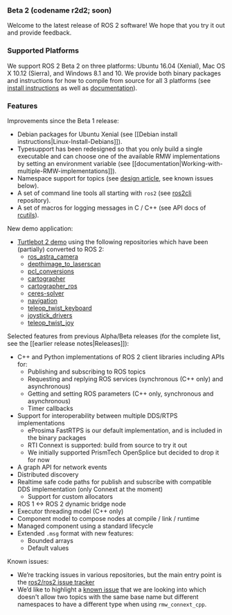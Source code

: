 ### Beta 2 (codename r2d2; soon)

Welcome to the latest release of ROS 2 software! We hope that you try it out and provide feedback.

### Supported Platforms

We support ROS 2 Beta 2 on three platforms: Ubuntu 16.04 (Xenial), Mac OS X 10.12 (Sierra), and Windows 8.1 and 10.
We provide both binary packages and instructions for how to compile from source for all 3 platforms (see [install instructions](Installation) as well as [documentation](http://docs.ros2.org/beta2/)).

### Features

Improvements since the Beta 1 release:
* Debian packages for Ubuntu Xenial (see [[Debian install instructions|Linux-Install-Debians]]).
* Typesupport has been redesigned so that you only build a single executable and can choose one of the available RMW implementations by setting an environment variable (see [[documentation|Working-with-multiple-RMW-implementations]]).
* Namespace support for topics (see [design article](http://design.ros2.org/articles/topic_and_service_names.html), see known issues below).
* A set of command line tools all starting with `ros2` (see [ros2cli](https://github.com/ros2/ros2cli) repository).
* A set of macros for logging messages in C / C++ (see API docs of [rcutils](http://docs.ros2.org/beta2/api/rcutils/index.html)).

New demo application:
* [Turtlebot 2 demo](https://github.com/ros2/turtlebot2_demo) using the following repositories which have been (partially) converted to ROS 2:
  * [ros_astra_camera](https://github.com/ros2/ros_astra_camera.git)
  * [depthimage_to_laserscan](https://github.com/ros2/depthimage_to_laserscan.git)
  * [pcl_conversions](https://github.com/ros2/pcl_conversions.git)
  * [cartographer](https://github.com/ros2/cartographer.git)
  * [cartographer_ros](https://github.com/ros2/cartographer_ros.git)
  * [ceres-solver](https://github.com/ros2/ceres-solver.git)
  * [navigation](https://github.com/ros2/navigation.git)
  * [teleop_twist_keyboard](https://github.com/ros2/teleop_twist_keyboard.git)
  * [joystick_drivers](https://github.com/ros2/joystick_drivers.git)
  * [teleop_twist_joy](https://github.com/ros2/teleop_twist_joy.git)

Selected features from previous Alpha/Beta releases (for the complete list, see the [[earlier release notes|Releases]]):
* C++ and Python implementations of ROS 2 client libraries including APIs for:
  * Publishing and subscribing to ROS topics
  * Requesting and replying ROS services (synchronous (C++ only) and asynchronous)
  * Getting and setting ROS parameters (C++ only, synchronous and asynchronous)
  * Timer callbacks
* Support for interoperability between multiple DDS/RTPS implementations
  * eProsima FastRTPS is our default implementation, and is included in the binary packages
  * RTI Connext is supported: build from source to try it out
  * We initially supported PrismTech OpenSplice but decided to drop it for now
* A graph API for network events
* Distributed discovery
* Realtime safe code paths for publish and subscribe with compatible DDS implementation (only Connext at the moment)
  * Support for custom allocators
* ROS 1 <-> ROS 2 dynamic bridge node
* Executor threading model (C++ only)
* Component model to compose nodes at compile / link / runtime
* Managed component using a standard lifecycle
* Extended `.msg` format with new features:
  * Bounded arrays
  * Default values

Known issues:
* We’re tracking issues in various repositories, but the main entry point is the [ros2/ros2 issue tracker](https://github.com/ros2/ros2/issues)
* We’d like to highlight a [known issue](https://github.com/ros2/rmw_connext/issues/234) that we are looking into which doesn't allow two topics with the same base name but different namespaces to have a different type when using `rmw_connext_cpp`.
